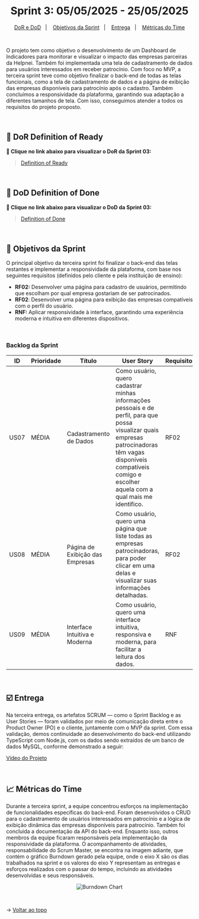 <span id="topo">

<h1 align="center">Sprint 3: 05/05/2025 - 25/05/2025</h1>

<p align="center">
    <a href="#dor-dod">DoR e DoD</a> &nbsp |&nbsp &nbsp
    <a href="#objetivos">Objetivos da Sprint</a> &nbsp |&nbsp &nbsp
    <a href="#entrega">Entrega</a> &nbsp |&nbsp &nbsp
    <a href="#metricas">Métricas do Time</a> 
</p>

<br>

O projeto tem como objetivo o desenvolvimento de um Dashboard de Indicadores para monitorar e visualizar o impacto das empresas parceiras da Helpnei. Também foi implementada uma tela de cadastramento de dados para usuários interessados em receber patrocínio.
Com foco no MVP, a terceira sprint teve como objetivo finalizar o back-end de todas as telas funcionais, como a tela de cadastramento de dados e a página de exibição das empresas disponíveis para patrocínio após o cadastro. Também concluímos a responsividade da plataforma, garantindo sua adaptação a diferentes tamanhos de tela. Com isso, conseguimos atender a todos os requisitos do projeto proposto.

<br>

<span id="dor-dod">

## 📍 DoR Definition of Ready
**:link: Clique no link abaixo para visualizar o DoR da Sprint 03:**  
> [Definition of Ready](https://docs.google.com/document/d/1_yX0LBt2_SmMM5A1oGvAi57aOLmhgI5GVjWYFB8OikM/edit?tab=t.e38rn72b5wkn)

<br>

## 📍 DoD Definition of Done
**:link: Clique no link abaixo para visualizar o DoD da Sprint 03:**  
> [Definition of Done]()

<br>

<span id="objetivos">
    
## 🎯 Objetivos da Sprint
O principal objetivo da terceira sprint foi finalizar o back-end das telas restantes e implementar a responsividade da plataforma, com base nos seguintes requisitos (definidos pelo cliente e pela instituição de ensino):
- **RF02:** Desenvolver uma página para cadastro de usuários, permitindo que escolham por qual empresa gostariam de ser patrocinados.
- **RF02**: Desenvolver uma página para exibição das empresas compatíveis com o perfil do usuário.
- **RNF:** Aplicar responsividade à interface, garantindo uma experiência moderna e intuitiva em diferentes dispositivos.

<br>

### Backlog da Sprint 

| ID |   Prioridade   |   Título   |   User Story   |   Requisito   |
| --- | --- | --- | --- | --- |
 US07 | MÉDIA | Cadastramento de Dados | Como usuário, quero cadastrar minhas informações pessoais e de perfil, para que possa visualizar quais empresas patrocinadoras têm vagas disponíveis compatíveis comigo e escolher aquela com a qual mais me identifico.| RF02 |
 US08 | MÉDIA | Página de Exibição das Empresas | Como usuário, quero uma página que liste todas as empresas patrocinadoras, para poder clicar em uma delas e visualizar suas informações detalhadas.| RF02 |
 US09 | MÉDIA | Interface Intuitiva e Moderna | Como usuário, quero uma interface intuitiva, responsiva e moderna, para facilitar a leitura dos dados.| RNF |

<br>

<span id="entrega">
        
## ☑️ Entrega

Na terceira entrega, os artefatos SCRUM — como o Sprint Backlog e as User Stories — foram validados por meio de comunicação direta entre o Product Owner (PO) e o cliente, juntamente com o MVP da sprint. Com essa validação, demos continuidade ao desenvolvimento do back-end utilizando TypeScript com Node.js, com os dados sendo extraídos de um banco de dados MySQL, conforme demonstrado a seguir:

<a href=''>Vídeo do Projeto</a>

<br>

<span id="metricas">
    
## 📈 Métricas do Time
Durante a terceira sprint, a equipe concentrou esforços na implementação de funcionalidades específicas do back-end. Foram desenvolvidos o CRUD para o cadastramento de usuários interessados em patrocínio e a lógica de exibição dinâmica das empresas disponíveis para patrocínio. Também foi concluída a documentação da API do back-end.
Enquanto isso, outros membros da equipe ficaram responsáveis pela implementação da responsividade da plataforma. 
O acompanhamento de atividades, responsabilidade do Scrum Master, se encontra na imagem adiante, que contém o gráfico Burndown gerado pela equipe, onde o eixo X são os dias trabalhados na sprint e os valores do eixo Y representam as entregas e esforços realizados com o passar do tempo, incluindo as atividades desenvolvidas e seus responsáveis.

<div align="center">
    
![Burndown Chart]()
</div>

<br>

→ [Voltar ao topo](#topo)
